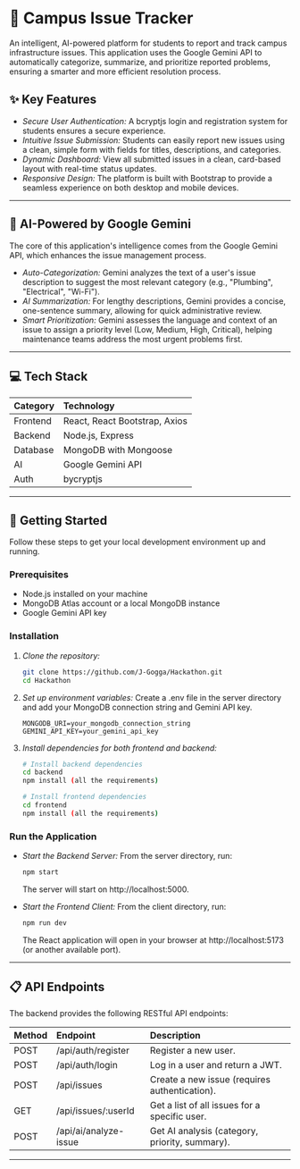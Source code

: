 # 🏢 Campus Issue Tracker

An intelligent, AI-powered platform for students to report and track campus infrastructure issues. This application uses the Google Gemini API to automatically categorize, summarize, and prioritize reported problems, ensuring a smarter and more efficient resolution process. 

## ✨ Key Features

  * *Secure User Authentication:* A bcryptjs login and registration system for students ensures a secure experience.
  * *Intuitive Issue Submission:* Students can easily report new issues using a clean, simple form with fields for titles, descriptions, and categories.
  * *Dynamic Dashboard:* View all submitted issues in a clean, card-based layout with real-time status updates.
  * *Responsive Design:* The platform is built with Bootstrap to provide a seamless experience on both desktop and mobile devices.

-----

## 🧠 AI-Powered by Google Gemini

The core of this application's intelligence comes from the Google Gemini API, which enhances the issue management process.

  * *Auto-Categorization:* Gemini analyzes the text of a user's issue description to suggest the most relevant category (e.g., "Plumbing", "Electrical", "Wi-Fi").
  * *AI Summarization:* For lengthy descriptions, Gemini provides a concise, one-sentence summary, allowing for quick administrative review.
  * *Smart Prioritization:* Gemini assesses the language and context of an issue to assign a priority level (Low, Medium, High, Critical), helping maintenance teams address the most urgent problems first.

-----

## 💻 Tech Stack

| Category | Technology |
| :--- | :--- |
| Frontend | React, React Bootstrap, Axios |
| Backend | Node.js, Express |
| Database | MongoDB with Mongoose |
| AI | Google Gemini API |
| Auth | bycryptjs |

-----

## 🚀 Getting Started

Follow these steps to get your local development environment up and running.

### Prerequisites

  * Node.js installed on your machine
  * MongoDB Atlas account or a local MongoDB instance
  * Google Gemini API key

### Installation

1.  *Clone the repository:*

    ```bash
    git clone https://github.com/J-Gogga/Hackathon.git
    cd Hackathon
    ```

2.  *Set up environment variables:*
    Create a .env file in the server directory and add your MongoDB connection string and Gemini API key.

    ```env
    MONGODB_URI=your_mongodb_connection_string
    GEMINI_API_KEY=your_gemini_api_key
    ```

3.  *Install dependencies for both frontend and backend:*

    ```bash
    # Install backend dependencies
    cd backend
    npm install (all the requirements)

    # Install frontend dependencies
    cd frontend
    npm install (all the requirements)
    ```

### Run the Application

  * *Start the Backend Server:*
    From the server directory, run:

    ```bash
    npm start
    ```

    The server will start on http://localhost:5000.

  * *Start the Frontend Client:*
    From the client directory, run:

    ```bash
    npm run dev
    ```

    The React application will open in your browser at http://localhost:5173 (or another available port).

-----

## 📋 API Endpoints

The backend provides the following RESTful API endpoints:

| Method | Endpoint | Description |
| :--- | :--- | :--- |
| POST | /api/auth/register | Register a new user. |
| POST | /api/auth/login | Log in a user and return a JWT. |
| POST | /api/issues | Create a new issue (requires authentication). |
| GET | /api/issues/:userId | Get a list of all issues for a specific user. |
| POST | /api/ai/analyze-issue | Get AI analysis (category, priority, summary). |

-----

